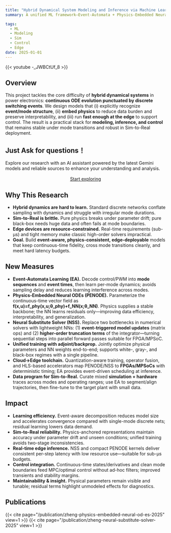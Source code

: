 ```yaml
---
title: "Hybrid Dynamical System Modeling and Inference via Machine Learning"
summary: A unified ML framework—Event-Automata + Physics-Embedded Neural ODEs + Neural Substitute Solver—for accurate, real-time inference of hybrid (continuous–discrete) dynamics with reliable Sim-to-Real transfer to edge hardware."

tags:
  - ML
  - Modeling
  - Sim
  - Control
  - Edge
date: 2025-01-01
---
```


{{< youtube -_JWBCtUf_8 >}}

## Overview
This project tackles the core difficulty of **hybrid dynamical systems** in power electronics: **continuous ODE evolution punctuated by discrete switching events**. We design models that (i) explicitly recognize **event/mode structure**, (ii) **embed physics** to reduce data burden and preserve interpretability, and (iii) run **fast enough at the edge** to support control. The result is a practical stack for **modeling, inference, and control** that remains stable under mode transitions and robust in Sim-to-Real deployment.

## Just Ask for questions！

Explore our research with an AI assistant powered by the latest Gemini models and reliable sources to enhance your understanding and analysis.

<div style="text-align:center; margin: 1rem 0;">
  <a href="https://notebooklm.google.com/notebook/58f97af1-c852-4118-834e-abb18429f867"
     class="btn btn-primary btn-lg"
     target="_blank" rel="noopener">
    Start exploring
  </a>
</div>


## Why This Research
- **Hybrid dynamics are hard to learn.** Standard discrete networks conflate sampling with dynamics and struggle with irregular mode durations.  
- **Sim-to-Real is brittle.** Pure physics breaks under parameter drift; pure black-box needs huge data and often fails at mode boundaries.  
- **Edge devices are resource-constrained.** Real-time requirements (sub-µs) and tight memory make classic high-order solvers impractical.  
- **Goal.** Build **event-aware, physics-consistent, edge-deployable** models that keep continuous-time fidelity, cross mode transitions cleanly, and meet hard latency budgets.

## New Measures
- **Event-Automata Learning (EA).** Decode control/PWM into **mode sequences** and **event times**, then learn per-mode dynamics; avoids sampling delay and reduces learning interference across modes.  
- **Physics-Embedded Neural ODEs (PENODE).** Parameterize the continuous-time vector field as **f(x,u)=f_phy(x,u;θ_phy)+f_NN(x;θ_NN)**. Physics supplies a stable backbone; the NN learns residuals only—improving data efficiency, interpretability, and generalization.  
- **Neural Substitute Solver (NSS).** Replace two bottlenecks in numerical solvers with lightweight NNs: (1) **event-triggered model updates** (matrix ops) and (2) **higher-order truncation terms** of the integrator—turning sequential steps into parallel forward passes suitable for FPGA/MPSoC.  
- **Unified training with adjoint/backprop.** Jointly optimize physical parameters and NN weights end-to-end; supports white-, gray-, and black-box regimes with a single pipeline.  
- **Cloud→Edge toolchain.** Quantization-aware training, operator fusion, and HLS-based accelerators map PENODE/NSS to **FPGAs/MPSoCs** with deterministic timing; EA provides event-driven scheduling at inference.  
- **Data program for Sim-to-Real.** Curate mixed **simulation + hardware** traces across modes and operating ranges; use EA to segment/align trajectories, then fine-tune to the target plant with small data.

## Impact
- **Learning efficiency.** Event-aware decomposition reduces model size and accelerates convergence compared with single-mode discrete nets; residual learning lowers data demand.  
- **Sim-to-Real reliability.** Physics-anchored representations maintain accuracy under parameter drift and unseen conditions; unified training avoids two-stage inconsistencies.  
- **Real-time edge inference.** NSS and compact PENODE kernels deliver consistent per-step latency with low resource use—suitable for sub-µs budgets.  
- **Control integration.** Continuous-time states/derivatives and clean mode boundaries feed MPC/optimal control without ad-hoc filters; improved transients and stability margins.  
- **Maintainability & insight.** Physical parameters remain visible and tunable; residual terms highlight unmodeled effects for diagnostics.


## Publications

{{< cite page="/publication/zheng-physics-embedded-neural-od-es-2025" view=1 >}}
{{< cite page="/publication/zheng-neural-substitute-solver-2025" view=1 >}}




